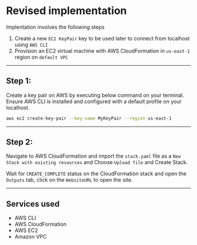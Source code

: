 # Revised implementation

Implentation involves the following steps

1. Create a new `EC2 KeyPair` key to be used later to connect from localhost using `AWS CLI`
2. Provision an EC2 virtual machine with AWS CloudFormation in `us-east-1` region on `default VPC`

---

## Step 1:

Create a key pair on AWS by executing below command on your terminal. Ensure AWS CLI is installed and configured with a default profile on your localhost.

```sh
aws ec2 create-key-pair --key-name MyKeyPair --region us-east-1
```

---

## Step 2:

Navigate to AWS CloudFormation and import the `stack.yaml` file as a `New Stack with existing resources` and Choose `Upload file` and Create Stack.

Wait for `CREATE_COMPLETE` status on the CloudFormation stack and open the `Outputs` tab, click on the `WebsiteURL` to open the site.

---

## Services used

- AWS CLI
- AWS CloudFormation
- AWS EC2
- Amazon VPC

